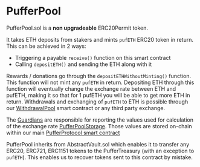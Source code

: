 # PufferPool

PufferPool.sol is a **non upgradeable** ERC20Permit token. 
<!-- 
<sub>The ERC-20 permit feature is an extension to the ERC-20 standard that allows token holders to approve transfers without the need for two separate transactions. </sub> -->

It takes ETH deposits from stakers and mints `pufETH` ERC20 token in return. This can be achieved in 2 ways:
- Triggering a payable `receive()` function on this smart contract
- Calling `depositETH()` and sending the ETH along with it

Rewards / donations go through the `depositETHWithoutMinting()` function. This function will not mint any `pufETH` in return.
Depositing ETH through this function will eventually change the exchange rate between ETH and pufETH, making it so that for 1 pufETH you will be able to get more ETH in return. Withdrawals and exchanging of `pufETH` to ETH is possible through our [WithdrawalPool](./WithdrawalPool.md) smart contract or any third party exchange.

The [Guardians](./Guardians.md) are responsible for reporting the values used for calculation of the exchange rate [PufferPoolStorage](../src//struct/PufferPoolStorage.sol). Those values are stored on-chain within our main [PufferProtocol smart contract](../src/PufferProtocolStorage.sol)

PufferPool inherits from AbstractVault.sol which enables it to transfer any ERC20, ERC721, ERC1151 tokens to the PufferTreasury (with an exception to `pufETH`). This enables us to recover tokens sent to this contract by mistake.